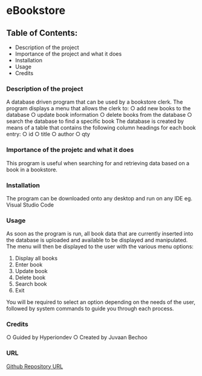 # eBookstore

## Table of Contents:
  - Description of the project 
  - Importance of the project and what it does
  - Installation
  - Usage
  - Credits

### Description of the project
A database driven program that can be used by a bookstore clerk. The program displays a menu that allows the clerk to:
  ○ add new books to the database
  ○ update book information
  ○ delete books from the database
  ○ search the database to find a specific book
The database is created by means of a table that contains the following column headings for each book entry:
  ○ id
  ○ title
  ○ author
  ○ qty
  
### Importance of the projetc and what it does
This program is useful when searching for and retrieving data based on a book in a bookstore.

### Installation
The program can be downloaded onto any desktop and run on any IDE eg. Visual Studio Code

### Usage
As soon as the program is run, all book data that are currently inserted into the database is uploaded and available to be displayed and manipulated.
The menu will then be displayed to the user with the various menu options: 

1. Display all books
2. Enter book
3. Update book
4. Delete book
5. Search book
0. Exit

You will be required to select an option depending on the needs of the user, followed by system commands to guide you through each process.

### Credits
○ Guided by Hyperiondev
○ Created by Juvaan Bechoo 

### URL
[Github Repository URL](https://github.com/JuviB/eBookstore.git)
